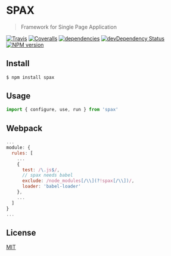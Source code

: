 # SPAX

> Framework for Single Page Application

[![Travis](https://img.shields.io/travis/spax-framework/spax.svg?style=flat-square)](https://travis-ci.org/spax-framework/spax)
[![Coveralls](https://img.shields.io/coveralls/spax-framework/spax.svg?style=flat-square)](https://coveralls.io/github/spax-framework/spax)
[![dependencies](https://david-dm.org/spax-framework/spax.svg?style=flat-square)](https://david-dm.org/spax-framework/spax)
[![devDependency Status](https://david-dm.org/spax-framework/spax/dev-status.svg?style=flat-square)](https://david-dm.org/spax-framework/spax?type=dev)
[![NPM version](https://img.shields.io/npm/v/spax.svg?style=flat-square)](https://npmjs.org/package/spax)

## Install

```bash
$ npm install spax
```
## Usage

```js
import { configure, use, run } from 'spax'
```

## Webpack

```js
...
module: {
  rules: [
    ...
    {
      test: /\.js$/,
      // spax needs babel
      exclude: /node_modules[/\\](?!spax[/\\])/,
      loader: 'babel-loader'
    },
    ...
  ]
}
...
```

## License

[MIT](http://opensource.org/licenses/MIT)
